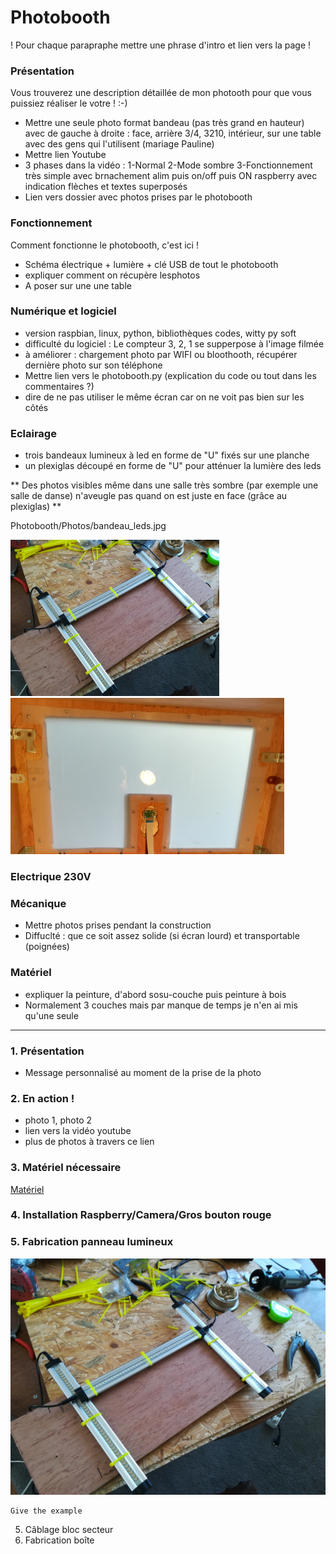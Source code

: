 # Photobooth

!  Pour chaque parapraphe mettre une phrase d'intro et lien vers la page !
### Présentation
Vous trouverez une description détaillée de mon photooth pour que vous puissiez réaliser le votre ! :-)
* Mettre une seule photo format bandeau (pas très grand en hauteur) avec de gauche à droite : face, arrière 3/4, 3210, intérieur, sur une table avec des gens qui l'utilisent (mariage Pauline)
* Mettre lien Youtube
* 3 phases dans la vidéo : 1-Normal 2-Mode sombre 3-Fonctionnement très simple avec brnachement alim puis on/off puis ON raspberry avec indication flèches et textes superposés
* Lien vers dossier avec photos prises par le photobooth
### Fonctionnement
Comment fonctionne le photobooth, c'est ici !

* Schéma électrique + lumière + clé USB de tout le photobooth
* expliquer comment on récupère lesphotos
* A poser sur une une table
### Numérique et logiciel

* version raspbian, linux, python, bibliothèques codes, witty py soft
* difficulté du logiciel : Le compteur 3, 2, 1 se supperpose à l'image filmée
* à améliorer : chargement photo par WIFI ou bloothooth, récupérer dernière photo sur son téléphone
* Mettre lien vers le photobooth.py (explication du code ou tout dans les commentaires ?)
* dire de ne pas utiliser le même écran car on ne voit pas bien sur les côtés

### Eclairage

* trois bandeaux lumineux à led en forme de "U"  fixés sur une planche
* un plexiglas découpé en forme de "U" pour atténuer la lumière des leds

** Des photos visibles même dans une salle très sombre (par exemple une salle de danse)
n'aveugle pas quand on est juste en face (grâce au plexiglas) **

Photobooth/Photos/bandeau_leds.jpg



<img src="https://github.com/aek31/Photobooth/blob/master/Photos/bandeau_leds.jpg" alt="drawing" height="250px"/>           <img src="https://github.com/aek31/Photobooth/blob/master/Photos/plexi.jpg" alt="drawing" height="250px"/>




### Electrique 230V

### Mécanique
* Mettre photos prises pendant la construction
* Diffuclté : que ce soit assez solide (si écran lourd) et transportable (poignées)
### Matériel
* expliquer la peinture, d'abord sosu-couche puis peinture à bois
* Normalement 3 couches mais par manque de temps je n'en ai mis qu'une seule

-----------------------------
### 1. Présentation 

* Message personnalisé au moment de la prise de la photo

### 2. En action !
* photo 1, photo 2
* lien vers la vidéo youtube
* plus de photos à travers ce lien

### 3. Matériel nécessaire

[Matériel](https://github.com/Bricolo31/photobooth/edit/master/Liste_mat%C3%A9riel.md)

### 4. Installation Raspberry/Camera/Gros bouton rouge

### 5. Fabrication panneau lumineux
![](https://github.com/aek31/Photobooth/blob/master/Photos/IMG_20180225_144721_1.jpg)


```
Give the example
```

5. Câblage bloc secteur
6. Fabrication boîte
